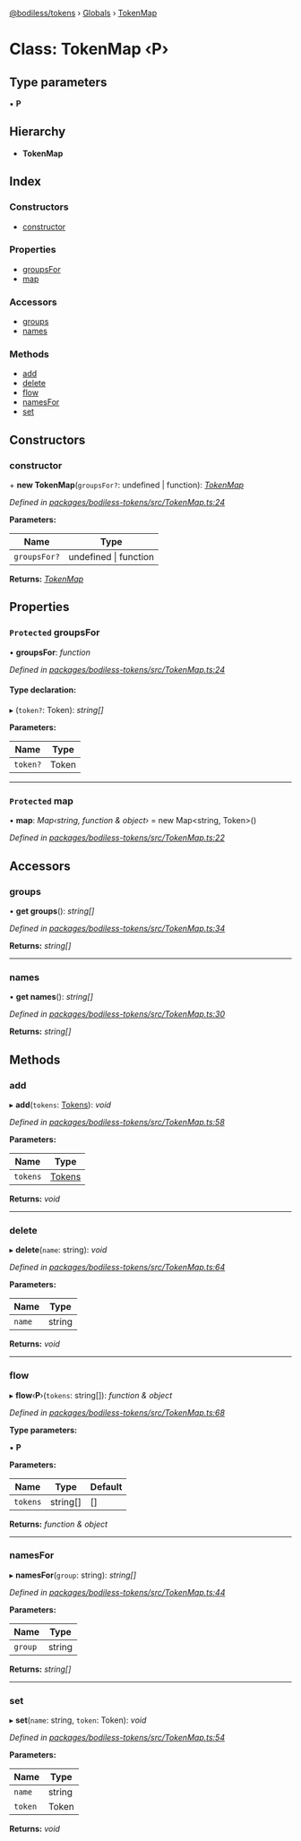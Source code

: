 [@bodiless/tokens](../README.md) › [Globals](../globals.md) › [TokenMap](tokenmap.md)

# Class: TokenMap ‹**P**›

## Type parameters

▪ **P**

## Hierarchy

* **TokenMap**

## Index

### Constructors

* [constructor](tokenmap.md#constructor)

### Properties

* [groupsFor](tokenmap.md#protected-groupsfor)
* [map](tokenmap.md#protected-map)

### Accessors

* [groups](tokenmap.md#groups)
* [names](tokenmap.md#names)

### Methods

* [add](tokenmap.md#add)
* [delete](tokenmap.md#delete)
* [flow](tokenmap.md#flow)
* [namesFor](tokenmap.md#namesfor)
* [set](tokenmap.md#set)

## Constructors

###  constructor

\+ **new TokenMap**(`groupsFor?`: undefined | function): *[TokenMap](tokenmap.md)*

*Defined in [packages/bodiless-tokens/src/TokenMap.ts:24](https://github.com/johnsonandjohnson/Bodiless-JS/blob/0d831e71/packages/bodiless-tokens/src/TokenMap.ts#L24)*

**Parameters:**

Name | Type |
------ | ------ |
`groupsFor?` | undefined &#124; function |

**Returns:** *[TokenMap](tokenmap.md)*

## Properties

### `Protected` groupsFor

• **groupsFor**: *function*

*Defined in [packages/bodiless-tokens/src/TokenMap.ts:24](https://github.com/johnsonandjohnson/Bodiless-JS/blob/0d831e71/packages/bodiless-tokens/src/TokenMap.ts#L24)*

#### Type declaration:

▸ (`token?`: Token): *string[]*

**Parameters:**

Name | Type |
------ | ------ |
`token?` | Token |

___

### `Protected` map

• **map**: *Map‹string, function & object›* = new Map<string, Token>()

*Defined in [packages/bodiless-tokens/src/TokenMap.ts:22](https://github.com/johnsonandjohnson/Bodiless-JS/blob/0d831e71/packages/bodiless-tokens/src/TokenMap.ts#L22)*

## Accessors

###  groups

• **get groups**(): *string[]*

*Defined in [packages/bodiless-tokens/src/TokenMap.ts:34](https://github.com/johnsonandjohnson/Bodiless-JS/blob/0d831e71/packages/bodiless-tokens/src/TokenMap.ts#L34)*

**Returns:** *string[]*

___

###  names

• **get names**(): *string[]*

*Defined in [packages/bodiless-tokens/src/TokenMap.ts:30](https://github.com/johnsonandjohnson/Bodiless-JS/blob/0d831e71/packages/bodiless-tokens/src/TokenMap.ts#L30)*

**Returns:** *string[]*

## Methods

###  add

▸ **add**(`tokens`: [Tokens](../globals.md#tokens)): *void*

*Defined in [packages/bodiless-tokens/src/TokenMap.ts:58](https://github.com/johnsonandjohnson/Bodiless-JS/blob/0d831e71/packages/bodiless-tokens/src/TokenMap.ts#L58)*

**Parameters:**

Name | Type |
------ | ------ |
`tokens` | [Tokens](../globals.md#tokens) |

**Returns:** *void*

___

###  delete

▸ **delete**(`name`: string): *void*

*Defined in [packages/bodiless-tokens/src/TokenMap.ts:64](https://github.com/johnsonandjohnson/Bodiless-JS/blob/0d831e71/packages/bodiless-tokens/src/TokenMap.ts#L64)*

**Parameters:**

Name | Type |
------ | ------ |
`name` | string |

**Returns:** *void*

___

###  flow

▸ **flow**‹**P**›(`tokens`: string[]): *function & object*

*Defined in [packages/bodiless-tokens/src/TokenMap.ts:68](https://github.com/johnsonandjohnson/Bodiless-JS/blob/0d831e71/packages/bodiless-tokens/src/TokenMap.ts#L68)*

**Type parameters:**

▪ **P**

**Parameters:**

Name | Type | Default |
------ | ------ | ------ |
`tokens` | string[] | [] |

**Returns:** *function & object*

___

###  namesFor

▸ **namesFor**(`group`: string): *string[]*

*Defined in [packages/bodiless-tokens/src/TokenMap.ts:44](https://github.com/johnsonandjohnson/Bodiless-JS/blob/0d831e71/packages/bodiless-tokens/src/TokenMap.ts#L44)*

**Parameters:**

Name | Type |
------ | ------ |
`group` | string |

**Returns:** *string[]*

___

###  set

▸ **set**(`name`: string, `token`: Token): *void*

*Defined in [packages/bodiless-tokens/src/TokenMap.ts:54](https://github.com/johnsonandjohnson/Bodiless-JS/blob/0d831e71/packages/bodiless-tokens/src/TokenMap.ts#L54)*

**Parameters:**

Name | Type |
------ | ------ |
`name` | string |
`token` | Token |

**Returns:** *void*
